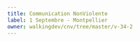 ```yaml
---
title: Communication NonViolente
label: 1 Septembre - Montpellier
owner: walkingdev/cnv/tree/master/v-34-2
---
```

